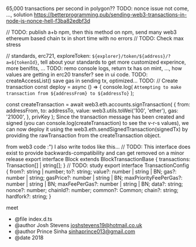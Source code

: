 65,000 transactions per second in polygon??
TODO: nonce issue not come, ..., solution https://betterprogramming.pub/sending-web3-transactions-in-node-js-nonce-hell-f3ba82edbf3d

// TODO: publish a+b npm, then this method on npm, send many web3 ethereum based chain tx in short time with no errors
// TODO: Check max stress
  
  // standards, erc721, exploreToken: `${explorer}/token/${address}/?a=${tokenId}`, tell about your standards to get more customized experince, more benifits, ...
TODO: remo console logs, return tx has on mint, ..., how values are getting in erc20 transfer? see in ui code.
TODO: createAccessList() save gas in sending tx, optimized...
TODO:
// Create transaction
const deploy = async () => {
   console.log(
      `Attempting to make transaction from ${addressFrom} to ${addressTo}`
   );

   const createTransaction = await web3.eth.accounts.signTransaction(
      {
         from: addressFrom,
         to: addressTo,
         value: web3.utils.toWei('100', 'ether'),
         gas: '21000',
      },
      privKey
   );
Since the transaction message has been created and signed (you can console.log(createTransaction) to see the v-r-s values), we can now deploy it using the web3.eth.sendSignedTransaction(signedTx) by providing the rawTransaction from the createTransaction object.

from web3 code :")   I also write todos like this...
// TODO: This interface does exist to provide backwards-compatibility and can get removed on a minor release
export interface Block extends BlockTransactionBase {
    transactions: Transaction[] | string[];
}
// TODO: study
export interface TransactionConfig {
    from?: string | number;
    to?: string;
    value?: number | string | BN;
    gas?: number | string;
    gasPrice?: number | string | BN;
    maxPriorityFeePerGas?: number | string | BN;
    maxFeePerGas?: number | string | BN;
    data?: string;
    nonce?: number;
    chainId?: number;
    common?: Common;
    chain?: string;
    hardfork?: string;
}

meet 

   * @file index.d.ts
 * @author Josh Stevens <joshstevens19@hotmail.co.uk>
 * @author Prince Sinha <sinhaprince013@gmail.com>
 * @date 2018